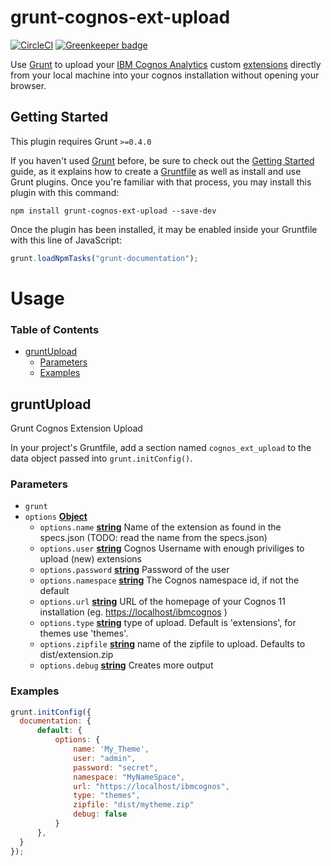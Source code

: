 # grunt-cognos-ext-upload

[![CircleCI](https://circleci.com/gh/CognosExt/grunt-cognos-ext-upload.svg?style=svg)](https://circleci.com/gh/CognosExt/grunt-cognos-ext-upload) [![Greenkeeper badge](https://badges.greenkeeper.io/CognosExt/grunt-cognos-ext-upload.svg)](https://greenkeeper.io/)

Use [Grunt](http://gruntjs.com/) to upload your [IBM Cognos Analytics](https://www.ibm.com/products/cognos-analytics) custom [extensions](https://www.ibm.com/support/knowledgecenter/SSEP7J_11.0.0/com.ibm.swg.ba.cognos.ag_manage.doc/c_ag_manage_extensions.html) directly from your local machine into your cognos installation without opening your browser.

## Getting Started

This plugin requires Grunt `>=0.4.0`

If you haven't used [Grunt](http://gruntjs.com/) before, be sure to check out the [Getting Started](http://gruntjs.com/getting-started) guide, as it explains how to create a [Gruntfile](http://gruntjs.com/sample-gruntfile) as well as install and use Grunt plugins. Once you're familiar with that process, you may install this plugin with this command:

```shell
npm install grunt-cognos-ext-upload --save-dev
```

Once the plugin has been installed, it may be enabled inside your Gruntfile with this line of JavaScript:

```javascript
grunt.loadNpmTasks("grunt-documentation");
```

# Usage

<!-- Generated by documentation.js. Update this documentation by updating the source code. -->

### Table of Contents

-   [gruntUpload](#gruntupload)
    -   [Parameters](#parameters)
    -   [Examples](#examples)

## gruntUpload

Grunt Cognos Extension Upload

In your project's Gruntfile, add a section named `cognos_ext_upload` to the
data object passed into `grunt.initConfig()`.

### Parameters

-   `grunt`  
-   `options` **[Object](https://developer.mozilla.org/docs/Web/JavaScript/Reference/Global_Objects/Object)** 
    -   `options.name` **[string](https://developer.mozilla.org/docs/Web/JavaScript/Reference/Global_Objects/String)** Name of the extension as found in the specs.json (TODO: read the name from the specs.json)
    -   `options.user` **[string](https://developer.mozilla.org/docs/Web/JavaScript/Reference/Global_Objects/String)** Cognos Username with enough priviliges to upload (new) extensions
    -   `options.password` **[string](https://developer.mozilla.org/docs/Web/JavaScript/Reference/Global_Objects/String)** Password of the user
    -   `options.namespace` **[string](https://developer.mozilla.org/docs/Web/JavaScript/Reference/Global_Objects/String)** The Cognos namespace id, if not the default
    -   `options.url` **[string](https://developer.mozilla.org/docs/Web/JavaScript/Reference/Global_Objects/String)** URL of the homepage of your Cognos 11 installation (eg. <https://localhost/ibmcognos> )
    -   `options.type` **[string](https://developer.mozilla.org/docs/Web/JavaScript/Reference/Global_Objects/String)** type of upload. Default is 'extensions', for themes use 'themes'.
    -   `options.zipfile` **[string](https://developer.mozilla.org/docs/Web/JavaScript/Reference/Global_Objects/String)** name of the zipfile to upload. Defaults to dist/extension.zip
    -   `options.debug` **[string](https://developer.mozilla.org/docs/Web/JavaScript/Reference/Global_Objects/String)** Creates more output

### Examples

```javascript
grunt.initConfig({
  documentation: {
      default: {
          options: {
              name: 'My_Theme',
              user: "admin",
              password: "secret",
              namespace: "MyNameSpace",
              url: "https://localhost/ibmcognos",
              type: "themes",
              zipfile: "dist/mytheme.zip"
              debug: false
          }
      },
  }
});
```
